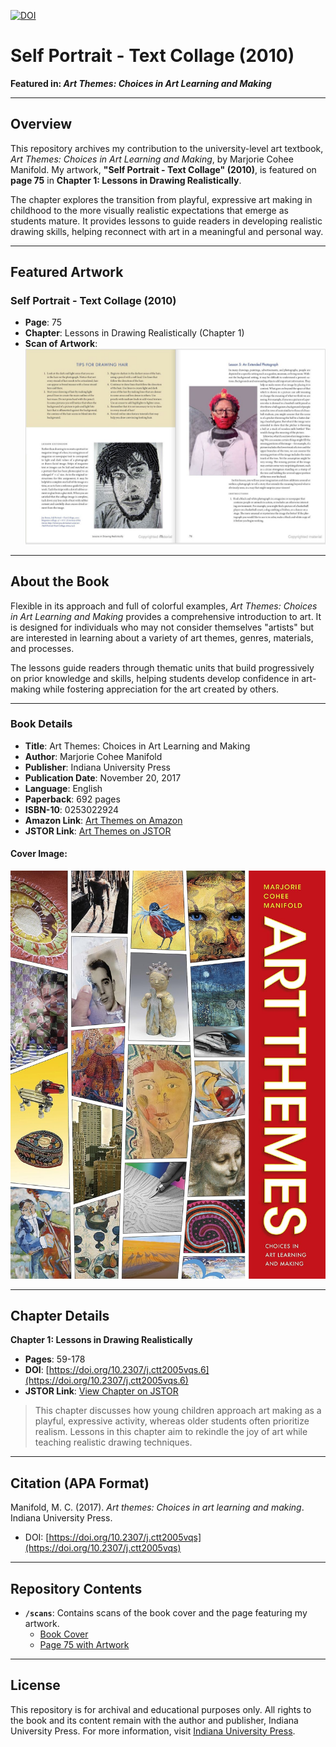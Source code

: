 [![DOI](https://zenodo.org/badge/922553793.svg)](https://doi.org/10.5281/zenodo.14742435)

# Self Portrait - Text Collage (2010)  
**Featured in: _Art Themes: Choices in Art Learning and Making_**

---

## Overview

This repository archives my contribution to the university-level art textbook, _Art Themes: Choices in Art Learning and Making_, by Marjorie Cohee Manifold. My artwork, **"Self Portrait - Text Collage" (2010)**, is featured on **page 75** in **Chapter 1: Lessons in Drawing Realistically**.

The chapter explores the transition from playful, expressive art making in childhood to the more visually realistic expectations that emerge as students mature. It provides lessons to guide readers in developing realistic drawing skills, helping reconnect with art in a meaningful and personal way.

---

## Featured Artwork

### **Self Portrait - Text Collage (2010)**  
- **Page**: 75  
- **Chapter**: Lessons in Drawing Realistically (Chapter 1)  
- **Scan of Artwork**:  
  ![Self Portrait - Text Collage](https://github.com/jayrosen-design/Art-Themes/blob/main/scans/manifold.JPG)

---

## About the Book

Flexible in its approach and full of colorful examples, _Art Themes: Choices in Art Learning and Making_ provides a comprehensive introduction to art. It is designed for individuals who may not consider themselves "artists" but are interested in learning about a variety of art themes, genres, materials, and processes.

The lessons guide readers through thematic units that build progressively on prior knowledge and skills, helping students develop confidence in art-making while fostering appreciation for the art created by others.

---

### Book Details
- **Title**: Art Themes: Choices in Art Learning and Making  
- **Author**: Marjorie Cohee Manifold  
- **Publisher**: Indiana University Press  
- **Publication Date**: November 20, 2017  
- **Language**: English  
- **Paperback**: 692 pages  
- **ISBN-10**: 0253022924  
- **Amazon Link**: [Art Themes on Amazon](https://amzn.to/4aC8YN0)  
- **JSTOR Link**: [Art Themes on JSTOR](https://www.jstor.org/stable/j.ctt2005vqs)

#### Cover Image:  
![Book Cover](https://github.com/jayrosen-design/Art-Themes/blob/main/scans/cover.jpg)

---

## Chapter Details

**Chapter 1: Lessons in Drawing Realistically**  
- **Pages**: 59-178  
- **DOI**: [https://doi.org/10.2307/j.ctt2005vqs.6](https://doi.org/10.2307/j.ctt2005vqs.6)  
- **JSTOR Link**: [View Chapter on JSTOR](https://www.jstor.org/stable/j.ctt2005vqs.6)

> This chapter discusses how young children approach art making as a playful, expressive activity, whereas older students often prioritize realism. Lessons in this chapter aim to rekindle the joy of art while teaching realistic drawing techniques.

---

## Citation (APA Format)

Manifold, M. C. (2017). _Art themes: Choices in art learning and making_. Indiana University Press.  
- DOI: [https://doi.org/10.2307/j.ctt2005vqs](https://doi.org/10.2307/j.ctt2005vqs)

---

## Repository Contents

- **`/scans`**: Contains scans of the book cover and the page featuring my artwork.
  - [Book Cover](https://github.com/jayrosen-design/Art-Themes/blob/main/scans/cover.jpg)  
  - [Page 75 with Artwork](https://github.com/jayrosen-design/Art-Themes/blob/main/scans/manifold.JPG)

---

## License

This repository is for archival and educational purposes only. All rights to the book and its content remain with the author and publisher, Indiana University Press. For more information, visit [Indiana University Press](https://iupress.org).
